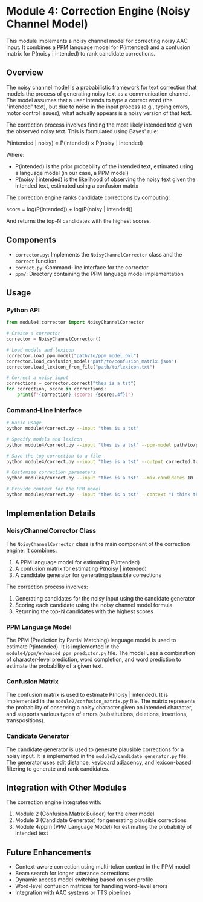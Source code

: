 # Module 4: Correction Engine (Noisy Channel Model)

This module implements a noisy channel model for correcting noisy AAC input. It combines a PPM language model for P(intended) and a confusion matrix for P(noisy | intended) to rank candidate corrections.

## Overview

The noisy channel model is a probabilistic framework for text correction that models the process of generating noisy text as a communication channel. The model assumes that a user intends to type a correct word (the "intended" text), but due to noise in the input process (e.g., typing errors, motor control issues), what actually appears is a noisy version of that text.

The correction process involves finding the most likely intended text given the observed noisy text. This is formulated using Bayes' rule:

P(intended | noisy) ∝ P(intended) × P(noisy | intended)

Where:
- P(intended) is the prior probability of the intended text, estimated using a language model (in our case, a PPM model)
- P(noisy | intended) is the likelihood of observing the noisy text given the intended text, estimated using a confusion matrix

The correction engine ranks candidate corrections by computing:

score = log(P(intended)) + log(P(noisy | intended))

And returns the top-N candidates with the highest scores.

## Components

- `corrector.py`: Implements the `NoisyChannelCorrector` class and the `correct` function
- `correct.py`: Command-line interface for the corrector
- `ppm/`: Directory containing the PPM language model implementation

## Usage

### Python API

```python
from module4.corrector import NoisyChannelCorrector

# Create a corrector
corrector = NoisyChannelCorrector()

# Load models and lexicon
corrector.load_ppm_model("path/to/ppm_model.pkl")
corrector.load_confusion_model("path/to/confusion_matrix.json")
corrector.load_lexicon_from_file("path/to/lexicon.txt")

# Correct a noisy input
corrections = corrector.correct("thes is a tst")
for correction, score in corrections:
    print(f"{correction} (score: {score:.4f})")
```

### Command-Line Interface

```bash
# Basic usage
python module4/correct.py --input "thes is a tst"

# Specify models and lexicon
python module4/correct.py --input "thes is a tst" --ppm-model path/to/ppm_model.pkl --confusion-matrix path/to/confusion_matrix.json --lexicon path/to/lexicon.txt

# Save the top correction to a file
python module4/correct.py --input "thes is a tst" --output corrected.txt

# Customize correction parameters
python module4/correct.py --input "thes is a tst" --max-candidates 10 --max-edit-distance 3 --no-keyboard-adjacency

# Provide context for the PPM model
python module4/correct.py --input "thes is a tst" --context "I think that"
```

## Implementation Details

### NoisyChannelCorrector Class

The `NoisyChannelCorrector` class is the main component of the correction engine. It combines:

1. A PPM language model for estimating P(intended)
2. A confusion matrix for estimating P(noisy | intended)
3. A candidate generator for generating plausible corrections

The correction process involves:

1. Generating candidates for the noisy input using the candidate generator
2. Scoring each candidate using the noisy channel model formula
3. Returning the top-N candidates with the highest scores

### PPM Language Model

The PPM (Prediction by Partial Matching) language model is used to estimate P(intended). It is implemented in the `module4/ppm/enhanced_ppm_predictor.py` file. The model uses a combination of character-level prediction, word completion, and word prediction to estimate the probability of a given text.

### Confusion Matrix

The confusion matrix is used to estimate P(noisy | intended). It is implemented in the `module2/confusion_matrix.py` file. The matrix represents the probability of observing a noisy character given an intended character, and supports various types of errors (substitutions, deletions, insertions, transpositions).

### Candidate Generator

The candidate generator is used to generate plausible corrections for a noisy input. It is implemented in the `module3/candidate_generator.py` file. The generator uses edit distance, keyboard adjacency, and lexicon-based filtering to generate and rank candidates.

## Integration with Other Modules

The correction engine integrates with:

1. Module 2 (Confusion Matrix Builder) for the error model
2. Module 3 (Candidate Generator) for generating plausible corrections
3. Module 4/ppm (PPM Language Model) for estimating the probability of intended text

## Future Enhancements

- Context-aware correction using multi-token context in the PPM model
- Beam search for longer utterance corrections
- Dynamic access model switching based on user profile
- Word-level confusion matrices for handling word-level errors
- Integration with AAC systems or TTS pipelines

